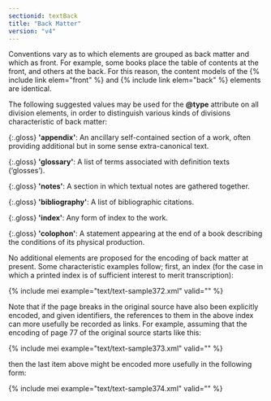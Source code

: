 ```yaml
---
sectionid: textBack
title: "Back Matter"
version: "v4"
---
```


Conventions vary as to which elements are grouped as back matter and which as front. For example, some books place the table of contents at the front, and others at the back. For this reason, the content models of the {% include link elem="front" %} and {% include link elem="back" %} elements are identical.

The following suggested values may be used for the **@type** attribute on all division elements, in order to distinguish various kinds of divisions characteristic of back matter:

{:.gloss}
**'appendix'**: An ancillary self-contained section of a work, often providing additional but in some sense extra-canonical text.

{:.gloss}
**'glossary'**: A list of terms associated with definition texts (‘glosses’).

{:.gloss}
**'notes'**: A section in which textual notes are gathered together.

{:.gloss}
**'bibliography'**: A list of bibliographic citations.

{:.gloss}
**'index'**: Any form of index to the work.

{:.gloss}
**'colophon'**: A statement appearing at the end of a book describing the conditions of its physical production.

No additional elements are proposed for the encoding of back matter at present. Some characteristic examples follow; first, an index (for the case in which a printed index is of sufficient interest to merit transcription):

{% include mei example="text/text-sample372.xml" valid="" %}

Note that if the page breaks in the original source have also been explicitly encoded, and given identifiers, the references to them in the above index can more usefully be recorded as links. For example, assuming that the encoding of page 77 of the original source starts like this:

{% include mei example="text/text-sample373.xml" valid="" %}

then the last item above might be encoded more usefully in the following form:

{% include mei example="text/text-sample374.xml" valid="" %}
